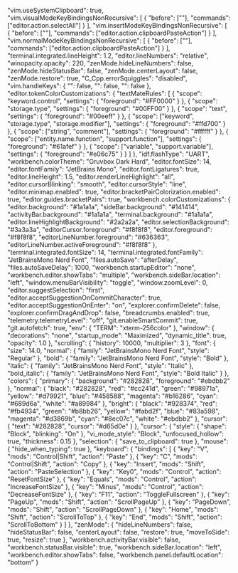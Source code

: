 "vim.useSystemClipboard": true,
  "vim.visualModeKeyBindingsNonRecursive": [
    {
      "before": ["<C-a>"],
      "commands": ["editor.action.selectAll"]
    }
  ],
  "vim.insertModeKeyBindingsNonRecursive": [
    {
      "before": ["<C-v>"],
      "commands": ["editor.action.clipboardPasteAction"]
    }
  ],
  "vim.normalModeKeyBindingsNonRecursive": [
    {
      "before": ["<C-v>"],
      "commands": ["editor.action.clipboardPasteAction"]
    }
  ],
  "terminal.integrated.lineHeight": 1.2,
  "editor.lineNumbers": "relative",
  "winopacity.opacity": 220,
  "zenMode.hideLineNumbers": false,
  "zenMode.hideStatusBar": false,
  "zenMode.centerLayout": false,
  "zenMode.restore": true,
  "C_Cpp.errorSquiggles": "disabled",
  "vim.handleKeys": {
    "<C-c>": false,
    "<C-v>": false,
    "<C-a>": false
  },
  "editor.tokenColorCustomizations": {
    "textMateRules": [
      {
        "scope": "keyword.control",
        "settings": {
          "foreground": "#FF0000"
        }
      },
      {
        "scope": "storage.type",
        "settings": {
          "foreground": "#00FF00"
        }
      },
      {
        "scope": "text",
        "settings": {
          "foreground": "#00eeff"
        }
      },
      {
        "scope": ["keyword", "storage.type", "storage.modifier"],
        "settings": {
          "foreground": "#ffd700"
        }
      },
      {
        "scope": ["string", "comment"],
        "settings": {
          "foreground": "#ffffff"
        }
      },
      {
        "scope": ["entity.name.function", "support.function"],
        "settings": {
          "foreground": "#61afef"
        }
      },
      {
        "scope": ["variable", "support.variable"],
        "settings": {
          "foreground": "#e06c75"
        }
      }
    ]
  },
  "idf.flashType": "UART",
  "workbench.colorTheme": "Gruvbox Dark Hard",
  "editor.fontSize": 14,
  "editor.fontFamily": "JetBrains Mono",
  "editor.fontLigatures": true,
  "editor.lineHeight": 1.5,
  "editor.renderLineHighlight": "all",
  "editor.cursorBlinking": "smooth",
  "editor.cursorStyle": "line",
  "editor.minimap.enabled": true,
  "editor.bracketPairColorization.enabled": true,
  "editor.guides.bracketPairs": true,
  "workbench.colorCustomizations": {
    "editor.background": "#1a1a1a",
    "sideBar.background": "#141414",
    "activityBar.background": "#1a1a1a",
    "terminal.background": "#1a1a1a",
    "editor.lineHighlightBackground": "#2a2a2a",
    "editor.selectionBackground": "#3a3a3a",
    "editorCursor.foreground": "#f8f8f8",
    "editor.foreground": "#f8f8f8",
    "editorLineNumber.foreground": "#636363",
    "editorLineNumber.activeForeground": "#f8f8f8"
  },
  "terminal.integrated.fontSize": 14,
  "terminal.integrated.fontFamily": "JetBrainsMono Nerd Font",
  "files.autoSave": "afterDelay",
  "files.autoSaveDelay": 1000,
  "workbench.startupEditor": "none",
  "workbench.editor.showTabs": "multiple",
  "workbench.sideBar.location": "left",
  "window.menuBarVisibility": "toggle",
  "window.zoomLevel": 0,
  "editor.suggestSelection": "first",
  "editor.acceptSuggestionOnCommitCharacter": true,
  "editor.acceptSuggestionOnEnter": "on",
  "explorer.confirmDelete": false,
  "explorer.confirmDragAndDrop": false,
  "breadcrumbs.enabled": true,
  "telemetry.telemetryLevel": "off",
  "git.enableSmartCommit": true,
  "git.autofetch": true,
  "env": {
    "TERM": "xterm-256color"
  },
  "window": {
    "decorations": "none",
    "startup_mode": "Maximized",
    "dynamic_title": true,
    "opacity": 1.0
  },
  "scrolling": {
    "history": 10000,
    "multiplier": 3
  },
  "font": {
    "size": 14.0,
    "normal": {
      "family": "JetBrainsMono Nerd Font",
      "style": "Regular"
    },
    "bold": {
      "family": "JetBrainsMono Nerd Font",
      "style": "Bold"
    },
    "italic": {
      "family": "JetBrainsMono Nerd Font",
      "style": "Italic"
    },
    "bold_italic": {
      "family": "JetBrainsMono Nerd Font",
      "style": "Bold Italic"
    }
  },
  "colors": {
    "primary": {
      "background": "#282828",
      "foreground": "#ebdbb2"
    },
    "normal": {
      "black": "#282828",
      "red": "#cc241d",
      "green": "#98971a",
      "yellow": "#d79921",
      "blue": "#458588",
      "magenta": "#b16286",
      "cyan": "#689d6a",
      "white": "#a89984"
    },
    "bright": {
      "black": "#928374",
      "red": "#fb4934",
      "green": "#b8bb26",
      "yellow": "#fabd2f",
      "blue": "#83a598",
      "magenta": "#d3869b",
      "cyan": "#8ec07c",
      "white": "#ebdbb2"
    },
    "cursor": {
      "text": "#282828",
      "cursor": "#d65d0e"
    }
  },
  "cursor": {
    "style": {
      "shape": "Block",
      "blinking": "On"
    },
    "vi_mode_style": "Block",
    "unfocused_hollow": true,
    "thickness": 0.15
  },
  "selection": {
    "save_to_clipboard": true
  },
  "mouse": {
    "hide_when_typing": true
  },
  "keyboard": {
    "bindings": [
      { "key": "V", "mods": "Control|Shift", "action": "Paste" },
      { "key": "C", "mods": "Control|Shift", "action": "Copy" },
      { "key": "Insert", "mods": "Shift", "action": "PasteSelection" },
      { "key": "Key0", "mods": "Control", "action": "ResetFontSize" },
      { "key": "Equals", "mods": "Control", "action": "IncreaseFontSize" },
      { "key": "Minus", "mods": "Control", "action": "DecreaseFontSize" },
      { "key": "F11", "action": "ToggleFullscreen" },
      { "key": "PageUp", "mods": "Shift", "action": "ScrollPageUp" },
      { "key": "PageDown", "mods": "Shift", "action": "ScrollPageDown" },
      { "key": "Home", "mods": "Shift", "action": "ScrollToTop" },
      { "key": "End", "mods": "Shift", "action": "ScrollToBottom" }
    ]
  },
  "zenMode": {
    "hideLineNumbers": false,
    "hideStatusBar": false,
    "centerLayout": false,
    "restore": true,
    "moveToSide": true,
    "resize": true
  },
  "workbench.activityBar.visible": false,
  "workbench.statusBar.visible": true,
  "workbench.sideBar.location": "left",
  "workbench.editor.showTabs": false,
  "workbench.panel.defaultLocation": "bottom"
}
